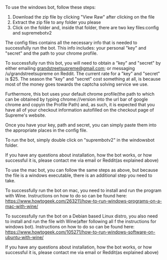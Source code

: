 To use the windows bot, follow these steps:
1. Download the zip file by clicking "View Raw" after clicking on the file
2. Extract the zip file to any folder you please
3. Click on the folder and, inside that folder, there are two key files:config and supremebotv2

The config files contains all the necessary info that is needed to successfully run the bot. This info includes: your personal "key" and "secret" and the path to your chrome profile.

To successfully run this bot, you will need to obtain a "key" and "secret" by either emailing grandstreetsupreme@gmail.com; or messaging /u/grandstreetsupreme on Reddit. The current rate for a "key" and "secret" is $25. The season the "key" and "secret" cost something at all, is because most of the money goes towards the captcha solving service we use. 

Furthermore, this bot uses your default chrome profile(the path to which can be obtained by typing chrome://version into the url bar of google chrome and copyin the Profile Path) and, as such, it is expected that you have all of your checkout information autofilled on the checkout page of Supreme's website. 

Once you have your key, path and secret, you can simply paste them into the appropriate places in the config file.

To run the bot, simply double click on "suprembotv2" in the windowsbot folder. 

If you have any questions about installation, how the bot works, or how successful it is, please contact me via email or Reddit(as explained above) 

To use the mac bot, you can follow the same steps as above, but because the file is a windows executable, there is an additional step you need to take. 

To successfully run the bot on mac, you need to install and run the program with Wine. Instructions on how to do so can be found here: https://www.howtogeek.com/263211/how-to-run-windows-programs-on-a-mac-with-wine/

To successfully run the bot on a Debian based Linux distro, you also need to install and run the file with Wine(after following all f the instructions for windows bot). Instructions on how to do so can be found here: https://www.howtogeek.com/105271/how-to-run-windows-software-on-ubuntu-with-wine/

If you have any questions about installation, how the bot works, or how successful it is, please contact me via email or Reddit(as explained above) 
